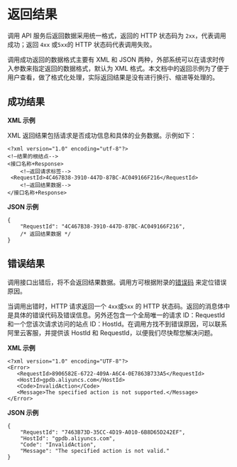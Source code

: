 # 返回结果

调用 API 服务后返回数据采用统一格式，返回的 HTTP 状态码为 `2xx`，代表调用成功；返回 `4xx` 或`5xx`的 HTTP 状态码代表调用失败。

调用成功返回的数据格式主要有 XML 和 JSON 两种，外部系统可以在请求时传入参数来指定返回的数据格式，默认为 XML 格式。本文档中的返回示例为了便于用户查看，做了格式化处理，实际返回结果是没有进行换行、缩进等处理的。

## 成功结果

**XML 示例**

XML 返回结果包括请求是否成功信息和具体的业务数据。示例如下：

```
<?xml version="1.0" encoding="utf-8"?>  
<!—结果的根结点--> 
<接口名称+Response> 
    <!—返回请求标签--> 
 <RequestId>4C467B38-3910-447D-87BC-AC049166F216</RequestId> 
    <!—返回结果数据--> 
</接口名称+Response>

```

**JSON 示例**

```
{ 
    "RequestId": "4C467B38-3910-447D-87BC-AC049166F216", 
    /* 返回结果数据 */ 
} 

```

## 错误结果

调用接口出错后，将不会返回结果数据。调用方可根据附录的[错误码](/intl.zh-CN/API参考/附录/错误码/客户端错误码.md) 来定位错误原因。

当调用出错时，HTTP 请求返回一个 `4xx`或`5xx` 的 HTTP 状态码。返回的消息体中是具体的错误代码及错误信息。另外还包含一个全局唯一的请求 ID：RequestId 和一个您该次请求访问的站点 ID：HostId。在调用方找不到错误原因，可以联系阿里云客服，并提供该 HostId 和 RequestId，以便我们尽快帮您解决问题。

**XML 示例**

```
<?xml version="1.0" encoding="UTF-8"?> 
<Error> 
   <RequestId>8906582E-6722-409A-A6C4-0E7863B733A5</RequestId> 
   <HostId>gpdb.aliyuncs.com</HostId> 
   <Code>InvalidAction</Code> 
   <Message>The specified action is not supported.</Message> 
</Error> 

```

**JSON 示例**

```
{ 
    "RequestId": "7463B73D-35CC-4D19-A010-6B8D65D242EF", 
    "HostId": "gpdb.aliyuncs.com", 
    "Code": "InvalidAction", 
    "Message": "The specified action is not valid." 
} 

```

